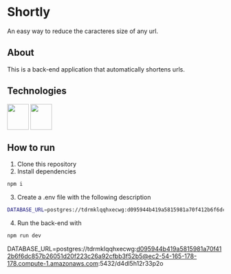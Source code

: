 # Shortly

An easy way to reduce the caracteres size of any url.

## About

This is a back-end application that automatically shortens urls.

## Technologies

<div>
    <img align="center" height="60" width="50" src="https://cdn.jsdelivr.net/gh/devicons/devicon/icons/nodejs/nodejs-original.svg" />
    <img align="center" height="60" width="50" src="https://cdn.jsdelivr.net/gh/devicons/devicon/icons/postgresql/postgresql-original-wordmark.svg" />
</div>

## How to run
1. Clone this repository
2. Install dependencies
```bash
npm i
```
3. Create a .env file with the following description
```bash
DATABASE_URL=postgres://tdrmklqqhxecwg:d095944b419a5815981a70f412b6f6dc857b26051d20f223c26a92cfbb3f52b5@ec2-54-165-178-178.compute-1.amazonaws.com:5432/d4dl5h12r33p2o
```
4. Run the back-end with
```bash
npm run dev
```

DATABASE_URL=postgres://tdrmklqqhxecwg:d095944b419a5815981a70f412b6f6dc857b26051d20f223c26a92cfbb3f52b5@ec2-54-165-178-178.compute-1.amazonaws.com:5432/d4dl5h12r33p2o
